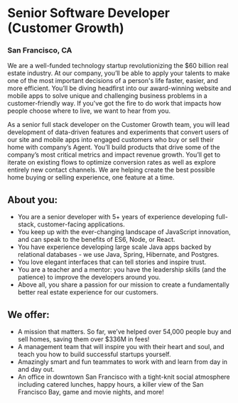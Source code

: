 # Senior Software Developer (Customer Growth)
### San Francisco, CA
We are a well-funded technology startup revolutionizing the $60 billion real estate industry. At our company, you’ll be able to apply your talents to make one of the most important decisions of a person's life faster, easier, and more efficient. You’ll be diving headfirst into our award-winning website and mobile apps to solve unique and challenging business problems in a customer-friendly way. If you've got the fire to do work that impacts how people choose where to live, we want to hear from you.

As a senior full stack developer on the Customer Growth team, you will lead development of data-driven features and experiments that convert users of  our site and mobile apps into engaged customers who buy or sell their home with company’s Agent. You’ll build products that drive some of the company’s most critical metrics and impact revenue growth. You’ll get to iterate on existing flows to optimize conversion rates as well as explore entirely new contact channels. We are helping create the best possible home buying or selling experience, one feature at a time.

## About you:

+	You are a senior developer with 5+ years of experience developing full-stack, customer-facing applications.
+	You keep up with the ever-changing landscape of JavaScript innovation, and can speak to the benefits of ES6, Node, or React.
+	You have experience developing large scale Java apps backed by relational databases - we use Java, Spring, Hibernate, and Postgres.
+	You love elegant interfaces that can tell stories and inspire trust.
+	You are a teacher and a mentor: you have the leadership skills (and the patience) to improve the developers around you.
+	Above all, you share a passion for our mission to create a fundamentally better real estate experience for our customers.

## We offer:

+	A mission that matters. So far, we’ve helped over 54,000 people buy and sell homes, saving them over $336M in fees!
+	A management team that will inspire you with their heart and soul, and teach you how to build successful startups yourself.
+	Amazingly smart and fun teammates to work with and learn from day in and day out.
+	An office in downtown San Francisco with a tight-knit social atmosphere including catered lunches, happy hours, a killer view of the San Francisco Bay, game and movie nights, and more!
